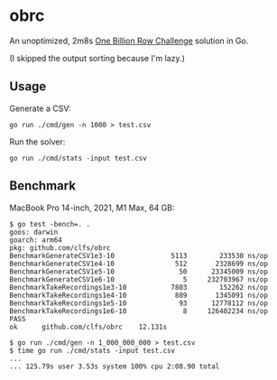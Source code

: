 # obrc

An unoptimized, 2m8s [One Billion Row Challenge](https://www.morling.dev/blog/one-billion-row-challenge/) solution in Go.

(I skipped the output sorting because I'm lazy.)

## Usage

Generate a CSV:

```text
go run ./cmd/gen -n 1000 > test.csv
```

Run the solver:

```text
go run ./cmd/stats -input test.csv
```

## Benchmark

MacBook Pro 14-inch, 2021, M1 Max, 64 GB:

```text
$ go test -bench=. .
goos: darwin
goarch: arm64
pkg: github.com/clfs/obrc
BenchmarkGenerateCSV1e3-10       	    5113	    233530 ns/op
BenchmarkGenerateCSV1e4-10       	     512	   2328699 ns/op
BenchmarkGenerateCSV1e5-10       	      50	  23345009 ns/op
BenchmarkGenerateCSV1e6-10       	       5	 232703967 ns/op
BenchmarkTakeRecordings1e3-10    	    7803	    152262 ns/op
BenchmarkTakeRecordings1e4-10    	     889	   1345091 ns/op
BenchmarkTakeRecordings1e5-10    	      93	  12778112 ns/op
BenchmarkTakeRecordings1e6-10    	       8	 126402234 ns/op
PASS
ok  	github.com/clfs/obrc	12.131s
```

```text
$ go run ./cmd/gen -n 1_000_000_000 > test.csv
$ time go run ./cmd/stats -input test.csv
...
... 125.79s user 3.53s system 100% cpu 2:08.90 total
```